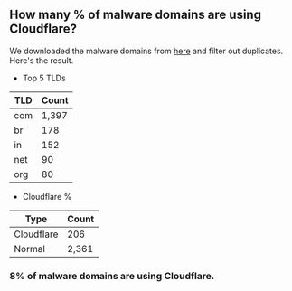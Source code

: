 ## How many % of malware domains are using Cloudflare?


We downloaded the malware domains from [here](https://urlhaus.abuse.ch) and filter out duplicates.
Here's the result.


[//]: # (start replacement)


- Top 5 TLDs

| TLD | Count |
| --- | --- |
| com | 1,397 |
| br | 178 |
| in | 152 |
| net | 90 |
| org | 80 |


- Cloudflare %

| Type | Count |
| --- | --- |
| Cloudflare | 206 |
| Normal | 2,361 |


### 8% of malware domains are using Cloudflare.
